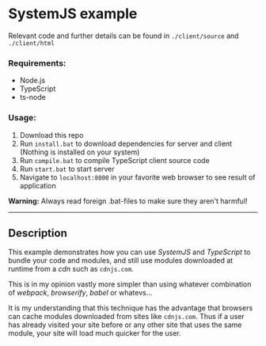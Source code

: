 # SystemJS example
Relevant code and further details can be found in `./client/source` and `./client/html`
### Requirements:
* Node.js
* TypeScript
* ts-node
### Usage:
1. Download this repo
2. Run `install.bat` to download dependencies for server and client (Nothing is installed on your system)
3. Run `compile.bat` to compile TypeScript client source code
4. Run `start.bat` to start server
5. Navigate to `localhost:8000` in your favorite web browser to see result of application

**Warning:** Always read foreign .bat-files to make sure they aren't harmful!

---
## Description
This example demonstrates how you can use *SystemJS* and *TypeScript* to bundle your code and modules, and still use modules downloaded at runtime from a *cdn* such as `cdnjs.com`.

This is in my opinion vastly more simpler than using whatever combination of *webpack*, *browserify*, *babel* or whatevs...

It is my understanding that this technique has the advantage that browsers can cache modules downloaded from sites like `cdnjs.com`. Thus if a user has already visited your site before or any other site that uses the same module, your site will load much quicker for the user.